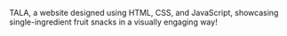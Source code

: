 TALA, a website designed using HTML, CSS, and JavaScript, showcasing single-ingredient fruit snacks in a visually engaging way!
